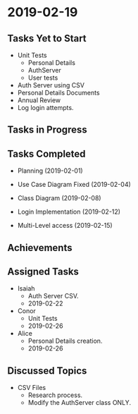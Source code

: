 # 2019-02-19

## Tasks Yet to Start

* Unit Tests
    * Personal Details
    * AuthServer
    * User tests
* Auth Server using CSV
* Personal Details Documents
* Annual Review
* Log login attempts. 

## Tasks in Progress


## Tasks Completed

* Planning (2019-02-01)
* Use Case Diagram Fixed (2019-02-04)
* Class Diagram (2019-02-08)


* Login Implementation (2019-02-12)
* Multi-Level access (2019-02-15)

## Achievements

    
## Assigned Tasks

* Isaiah 
    * Auth Server CSV.
    * 2019-02-22
* Conor
    * Unit Tests
    * 2019-02-26
* Alice
    * Personal Details creation. 
    * 2019-02-26
    
## Discussed Topics
* CSV Files
    * Research process.
    * Modify the AuthServer class ONLY. 